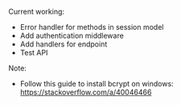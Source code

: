 Current working:

- Error handler for methods in session model
- Add authentication middleware
- Add handlers for endpoint
- Test API


Note:
- Follow this guide to install bcrypt on windows: https://stackoverflow.com/a/40046466